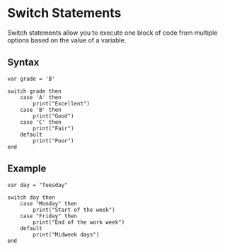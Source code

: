 # Switch Statements

Switch statements allow you to execute one block of code from multiple options based on the value of a variable.

## Syntax

```simple_script
var grade = 'B'

switch grade then
    case 'A' then
        print("Excellent")
    case 'B' then
        print("Good")
    case 'C' then
        print("Fair")
    default
        print("Poor")
end
```

## Example

```simple_script
var day = "Tuesday"

switch day then
    case "Monday" then
        print("Start of the week")
    case "Friday" then
        print("End of the work week")
    default
        print("Midweek days")
end
```
